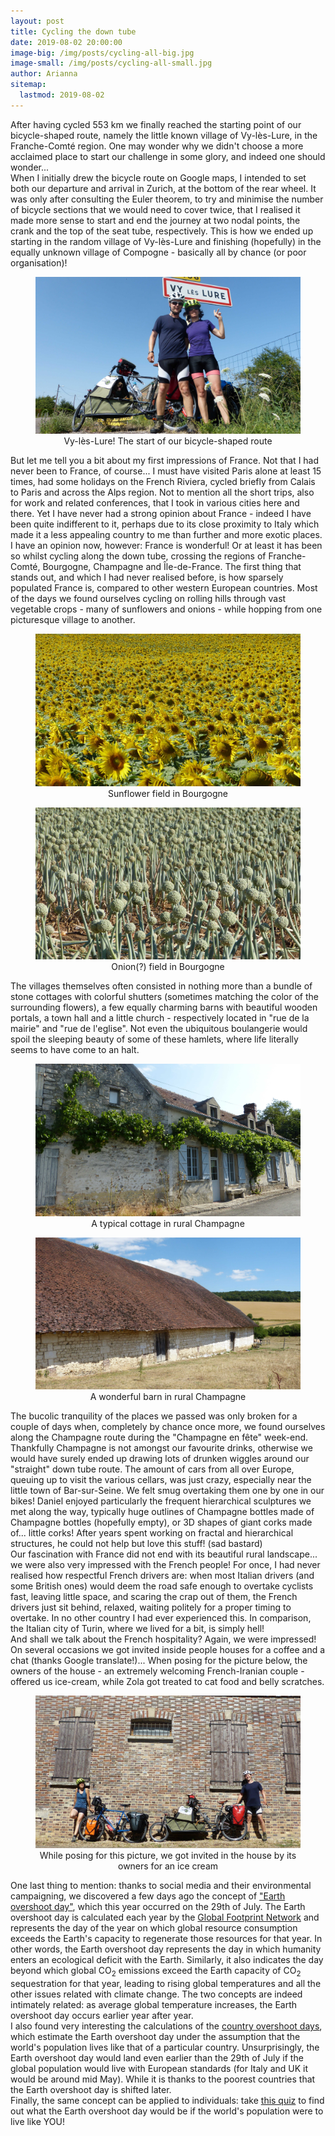 ```yaml
---
layout: post
title: Cycling the down tube
date: 2019-08-02 20:00:00
image-big: /img/posts/cycling-all-big.jpg
image-small: /img/posts/cycling-all-small.jpg
author: Arianna
sitemap:
  lastmod: 2019-08-02
---
```

<!--caption: 'Cycling through the rural Champagne region.'--> 
After having cycled 553 km we finally reached the starting point of our bicycle-shaped route, namely the little known village of Vy-lès-Lure, in the Franche-Comté region. One may wonder why we didn't choose a more acclaimed place to start our challenge in some glory, and indeed one should wonder... 
<br>
When I initially drew the bicycle route on Google maps, I intended to set both our departure and arrival in Zurich, at the bottom of the rear wheel. It was only after consulting the Euler theorem, to try and minimise the number of bicycle sections that we would need to cover twice, that I realised it made more sense to start and end the journey at two nodal points, the crank and the top of the seat tube, respectively. This is how we ended up starting in the random village of Vy-lès-Lure and finishing (hopefully) in the equally unknown village of Compogne - basically all by chance (or poor organisation)!

<div id="horizontal-image">
	<figure>
	<img class="img-responsive" src=" /img/posts/vy-les-lure.jpg" alt="Vy-lès-Lure! The start of our bicycle-shaped route">
	<figcaption style="text-align: center;">Vy-lès-Lure! The start of our bicycle-shaped route</figcaption>
	</figure><p></p>
</div>

But let me tell you a bit about my first impressions of France. Not that I had never been to France, of course... I must have visited Paris alone at least 15 times, had some holidays on the French Riviera, cycled briefly from Calais to Paris and across the Alps region. Not to mention all the short trips, also for work and related conferences, that I took in various cities here and there. Yet I have never had a strong opinion about France - indeed I have been quite indifferent to it, perhaps due to its close proximity to Italy which made it a less appealing country to me than further and more exotic places.
<br>
I have an opinion now, however: France is wonderful! Or at least it has been so whilst cycling along the down tube, crossing the regions of Franche-Comté, Bourgogne, Champagne and Île-de-France. The first thing that stands out, and which I had never realised before, is how sparsely populated France is, compared to other western European countries. Most of the days we found ourselves cycling on rolling hills through vast vegetable crops - many of sunflowers and onions - while hopping from one picturesque village to another.

<div id="horizontal-image" style="padding-bottom: 0px">
	<figure>
	<img class="img-responsive" src=" /img/posts/sunflowers.jpg" alt="Sunflower field in Bourgogne">
	<figcaption style="text-align: center;">Sunflower field in Bourgogne</figcaption>
	</figure><p></p>
</div>

<div id="horizontal-image">
	<figure>
	<img class="img-responsive" src=" /img/posts/onions.jpg" alt="Onion(?) field in Bourgogne">
	<figcaption style="text-align: center;">Onion(?) field in Bourgogne</figcaption>
	</figure><p></p>
</div>

The villages themselves often consisted in nothing more than a bundle of stone cottages with colorful shutters (sometimes matching the color of the surrounding flowers), a few equally charming barns with beautiful wooden portals, a town hall and a little church - respectively located in "rue de la mairie" and "rue de l'eglise". Not even the ubiquitous boulangerie would spoil the sleeping beauty of some of these hamlets, where life literally seems to have come to an halt.  

<div id="horizontal-image" style="padding-bottom: 0px">
	<figure>
	<img class="img-responsive" src=" /img/posts/cottage.jpg" alt="A typical cottage in rural Champagne">  
	<figcaption style="text-align: center;">A typical cottage in rural Champagne</figcaption>
	</figure><p></p>
</div>

<div id="horizontal-image">
	<figure>
	<img class="img-responsive" src=" /img/posts/barn.jpg" alt="A wonderful barn in rural Champagne">
	<figcaption style="text-align: center;">A wonderful barn in rural Champagne</figcaption>
	</figure><p></p>
</div>

The bucolic tranquility of the places we passed was only broken for a couple of days when, completely by chance once more, we found ourselves along the Champagne route during the "Champagne en fête" week-end. Thankfully Champagne is not amongst our favourite drinks, otherwise we would have surely ended up drawing lots of drunken wiggles around our "straight" down tube route. The amount of cars from all over Europe, queuing up to visit the various cellars, was just crazy, especially near the little town of Bar-sur-Seine. We felt smug overtaking them one by one in our bikes! Daniel enjoyed particularly the frequent hierarchical sculptures we met along the way, typically huge outlines of Champagne bottles made of Champagne bottles (hopefully empty), or 3D shapes of giant corks made of... little corks! After years spent working on fractal and hierarchical structures, he could not help but love this stuff! (sad bastard)
<br>
Our fascination with France did not end with its beautiful rural landscape... we were also very impressed with the French people! For once, I had never realised how respectful French drivers are: when most Italian drivers (and some British ones) would deem the road safe enough to overtake cyclists fast, leaving little space, and scaring the crap out of them, the French drivers just sit behind, relaxed, waiting politely for a proper timing to overtake. In no other country I had ever experienced this. In comparison, the Italian city of Turin, where we lived for a bit, is simply hell! 
<br>
And shall we talk about the French hospitality? Again, we were impressed! On several occasions we got invited inside people houses for a coffee and a chat (thanks Google translate!)... When posing for the picture below, the owners of the house - an extremely welcoming French-Iranian couple - offered us ice-cream, while Zola got treated to cat food and belly scratches.

<div id="horizontal-image">
	<figure>
	<img class="img-responsive" src=" /img/posts/front-of-house.jpg" alt="While posing for this picture, we got invited in the house by its owners for an ice cream"> 
	<figcaption style="text-align: center;">While posing for this picture, we got invited in the house by its owners for an ice cream</figcaption>
	</figure><p></p>
</div>

One last thing to mention: thanks to social media and their environmental campaigning, we discovered a few days ago the concept of <a class="green" target="_blank"  href="https://overshootday.org">"Earth overshoot day"</a>, which this year occurred on the 29th of July. The Earth overshoot day is calculated each year by the <a class="green" target="_blank"  href="https://footprintnetwork.org">Global Footprint Network</a> and represents the day of the year on which global resource consumption exceeds the Earth's capacity to regenerate those resources for that year. In other words, the Earth overshoot day represents the day in which humanity enters an ecological deficit with the Earth. Similarly, it also indicates the day beyond which global CO<sub>2</sub> emissions exceed the Earth capacity of CO<sub>2</sub> sequestration for that year, leading to rising global temperatures and all the other issues related with climate change. The two concepts are indeed intimately related: as average global temperature increases, the Earth overshoot day occurs earlier year after year. 
<br>
I also found very interesting the calculations of the <a class="green" target="_blank"  href="http://overshootday.org/newsroom/country-overshoot-days/">country overshoot days</a>, which estimate the Earth overshoot day under the assumption that the world's population lives like that of a particular country. Unsurprisingly, the Earth overshoot day would land even earlier than the 29th of July if the global population would live with European standards (for Italy and UK it would be around mid May). While it is thanks to the poorest countries that the Earth overshoot day is shifted later.
<br>
Finally, the same concept can be applied to individuals: take <a class="green" target="_blank"  href="http://footprintcalculator.org/">this quiz</a> to find out what the Earth overshoot day would be if the world's population were to live like YOU!           



   
